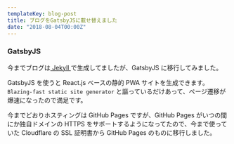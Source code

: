 ```yaml
---
templateKey: blog-post
title: ブログをGatsbyJSに載せ替えました
date: "2018-08-04T00:00Z"
---
```


### GatsbyJS

<preview-link title="GatsbyJS" url="https://www.gatsbyjs.org/"></preview-link>

今までブログは[ Jekyll ](https://jekyllrb.com/)で生成してましたが、GatsbyJS に移行してみました。

GatsbyJS を使うと React.js ベースの静的 PWA サイトを生成できます。
`Blazing-fast static site generator` と謳っているだけあって、ページ遷移が爆速になったので満足です。

今までどおりホスティングは GitHub Pages ですが、GitHub Pages がいつの間にか独自ドメインの HTTPS をサポートするようになってたので、今まで使っていた Cloudflare の SSL 証明書から GitHub Pages のものに移行しました。
